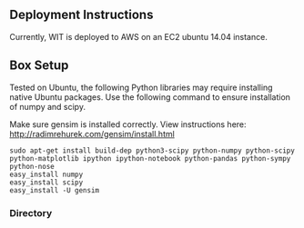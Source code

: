 ## Deployment Instructions

Currently, WIT is deployed to AWS on an EC2 ubuntu 14.04 instance. 


## Box Setup

Tested on Ubuntu, the following Python libraries may require installing native Ubuntu packages. Use the following command to ensure installation of numpy and scipy. 

Make sure gensim is installed correctly. View instructions here: http://radimrehurek.com/gensim/install.html  

`sudo apt-get install build-dep python3-scipy python-numpy python-scipy python-matplotlib ipython ipython-notebook python-pandas python-sympy python-nose`  
`easy_install numpy`  
`easy_install scipy`  
`easy_install -U gensim`  



### Directory

